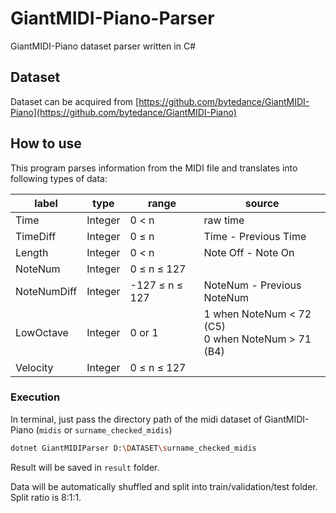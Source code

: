 # GiantMIDI-Piano-Parser

GiantMIDI-Piano dataset parser written in C#

## Dataset

Dataset can be acquired from [https://github.com/bytedance/GiantMIDI-Piano](https://github.com/bytedance/GiantMIDI-Piano)

## How to use

This program parses information from the MIDI file and translates into following types of data:

| label       | type    | range              | source                                                 |
| ----------- | ------- | ------------------ | ------------------------------------------------------ |
| Time        | Integer | 0 < n              | raw time                                               |
| TimeDiff    | Integer | 0 ≤ n             | Time - Previous Time                                   |
| Length      | Integer | 0 < n              | Note Off - Note On                                     |
| NoteNum     | Integer | 0 ≤ n ≤ 127      |                                                        |
| NoteNumDiff | Integer | -127 ≤ n ≤ 127 | NoteNum - Previous NoteNum                             |
| LowOctave   | Integer | 0 or 1             | 1 when NoteNum < 72 (C5)<br />0 when NoteNum > 71 (B4) |
| Velocity    | Integer | 0 ≤ n ≤ 127      |                                                        |

### Execution

In terminal, just pass the directory path of the midi dataset of GiantMIDI-Piano (`midis` or `surname_checked_midis`)

```bash
dotnet GiantMIDIParser D:\DATASET\surname_checked_midis
```

Result will be saved in `result` folder.  

Data will be automatically shuffled and split into train/validation/test folder. Split ratio is 8:1:1.
